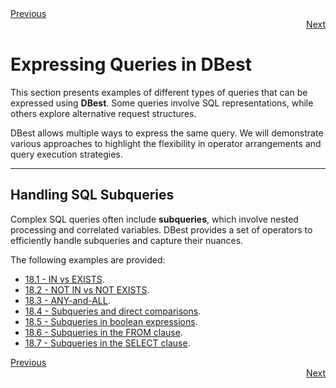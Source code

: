 <div align="left">
    <a href="./16 - comparing-query-costs.md">Previous</a>
</div>
<div align="right">
  <a href="./17.1 - IN-vs-EXISTS.md">Next</a>
</div>

# Expressing Queries in DBest  

This section presents examples of different types of queries that can be expressed using **DBest**. Some queries involve SQL representations, while others explore alternative request structures.  

DBest allows multiple ways to express the same query. We will demonstrate various approaches to highlight the flexibility in operator arrangements and query execution strategies.  

---

## Handling SQL Subqueries  

Complex SQL queries often include **subqueries**, which involve nested processing and correlated variables. DBest provides a set of operators to efficiently handle subqueries and capture their nuances.  

The following examples are provided:

 - [18.1 - IN vs EXISTS](18.1%20-%20IN-vs-EXISTS.md).
 - [18.2 - NOT IN vs NOT EXISTS](18.2%20-%20NOT-IN-vs-NOT-EXISTS.md).
 - [18.3 - ANY-and-ALL](18.3%20-%20ANY-and-ALL.md).
 - [18.4 - Subqueries and direct comparisons](18.4%20-%20Subqueries-and-direct-comparisons.md).
 - [18.5 - Subqueries in boolean expressions](18.5%20-%20sub-queries-in-boolean-expressions.md). 
 - [18.6 - Subqueries in the FROM clause](18.6%20-%20Nsubqueries-in-from-clause.md).
 - [18.7 - Subqueries in the SELECT clause](18.7%20-%20subqueries-in-select-clause.md).

   
<div align="left">
    <a href="./16 - comparing-query-costs.md">Previous</a>
</div>
<div align="right">
  <a href="./17.1 - IN-vs-EXISTS.md">Next</a>
</div>

